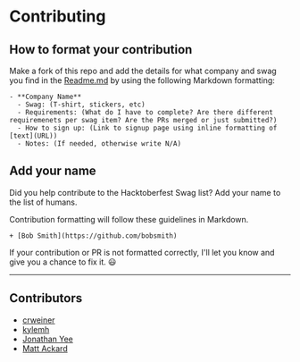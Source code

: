 # Contributing

## How to format your contribution

Make a fork of this repo and add the details for what company and swag you find in the [Readme.md](../master/README.md) by using the following Markdown formatting:

```
- **Company Name**
  - Swag: (T-shirt, stickers, etc)
  - Requirements: (What do I have to complete? Are there different requiremenets per swag item? Are the PRs merged or just submitted?)
  - How to sign up: (Link to signup page using inline formatting of [text](URL))
  - Notes: (If needed, otherwise write N/A)
```

## Add your name

Did you help contribute to the Hacktoberfest Swag list? Add your name to the list of humans.

Contribution formatting will follow these guidelines in Markdown.

```
+ [Bob Smith](https://github.com/bobsmith)
```

If your contribution or PR is not formatted correctly, I'll let you know and give you a chance to fix it. :smiley:

---

## Contributors

- [crweiner](https://github.com/crweiner/)
- [kylemh](https://github.com/kylemh/)
- [Jonathan Yee](https://github.com/jonyeezs)
- [Matt Ackard](https://github.com/mattackard)
